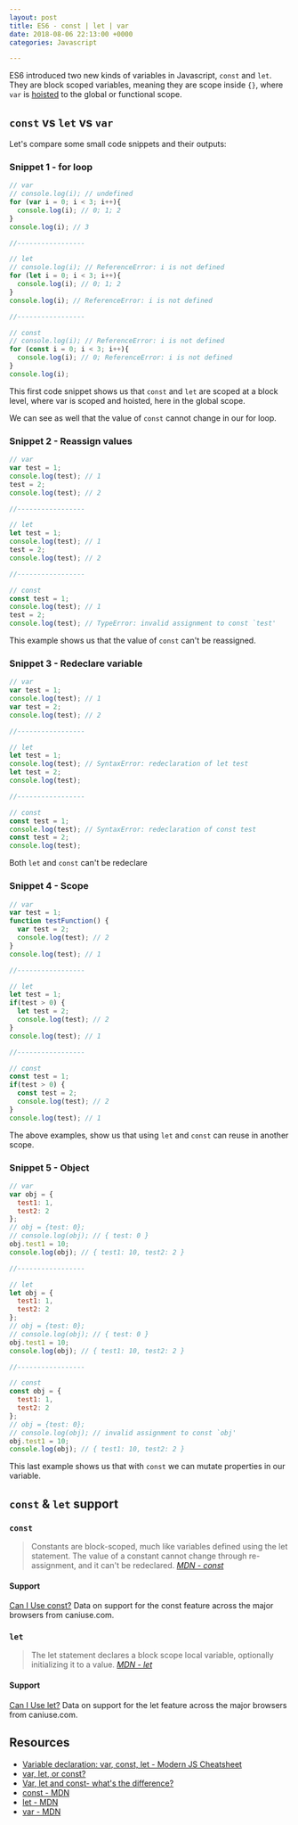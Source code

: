 ```yaml
---
layout: post
title: ES6 - const | let | var
date: 2018-08-06 22:13:00 +0000
categories: Javascript

---
```

ES6 introduced two new kinds of variables in Javascript, `const` and `let`. They are block scoped variables, meaning they are scope inside `{}`, where `var` is [hoisted](/devNotes/javascript/2018/07/31/hoisting.html "hoisted") to the global or functional scope.

## `const` vs `let` vs `var`

Let's compare some small code snippets and their outputs:

### Snippet 1 - for loop

```js
// var
// console.log(i); // undefined
for (var i = 0; i < 3; i++){
  console.log(i); // 0; 1; 2
}
console.log(i); // 3

//-----------------

// let
// console.log(i); // ReferenceError: i is not defined
for (let i = 0; i < 3; i++){
  console.log(i); // 0; 1; 2
}
console.log(i); // ReferenceError: i is not defined

//-----------------

// const
// console.log(i); // ReferenceError: i is not defined
for (const i = 0; i < 3; i++){
  console.log(i); // 0; ReferenceError: i is not defined
}
console.log(i);
```

This first code snippet shows us that `const` and `let` are scoped at a block level, where var is scoped and hoisted, here in the global scope.

We can see as well that the value of `const` cannot change in our for loop.

### Snippet 2 - Reassign values

```js
// var
var test = 1;
console.log(test); // 1
test = 2;
console.log(test); // 2

//-----------------

// let
let test = 1;
console.log(test); // 1
test = 2;
console.log(test); // 2

//-----------------

// const
const test = 1;
console.log(test); // 1
test = 2;
console.log(test); // TypeError: invalid assignment to const `test'
```

This example shows us that the value of `const` can't be reassigned.

### Snippet 3 - Redeclare variable

```js
// var
var test = 1;
console.log(test); // 1
var test = 2;
console.log(test); // 2

//-----------------

// let
let test = 1;
console.log(test); // SyntaxError: redeclaration of let test
let test = 2;
console.log(test);

//-----------------

// const
const test = 1;
console.log(test); // SyntaxError: redeclaration of const test
const test = 2;
console.log(test);
```

Both `let` and `const` can't be redeclare

### Snippet 4 - Scope

```js
// var
var test = 1;
function testFunction() {
  var test = 2;
  console.log(test); // 2
}
console.log(test); // 1

//-----------------

// let
let test = 1;
if(test > 0) {
  let test = 2;
  console.log(test); // 2
}
console.log(test); // 1

//-----------------

// const
const test = 1;
if(test > 0) {
  const test = 2;
  console.log(test); // 2
}
console.log(test); // 1
```

The above examples, show us that using `let` and `const` can reuse in another scope.

### Snippet 5 - Object

```js
// var
var obj = {
  test1: 1,
  test2: 2
};
// obj = {test: 0};
// console.log(obj); // { test: 0 }
obj.test1 = 10;
console.log(obj); // { test1: 10, test2: 2 }

//-----------------

// let
let obj = {
  test1: 1,
  test2: 2
};
// obj = {test: 0};
// console.log(obj); // { test: 0 }
obj.test1 = 10;
console.log(obj); // { test1: 10, test2: 2 }

//-----------------

// const
const obj = {
  test1: 1,
  test2: 2
};
// obj = {test: 0};
// console.log(obj); // invalid assignment to const `obj'
obj.test1 = 10;
console.log(obj); // { test1: 10, test2: 2 }
```

This last example shows us that with `const` we can mutate properties in our variable.

## `const` & `let` support

### `const`

> Constants are block-scoped, much like variables defined using the let statement. The value of a constant cannot change through re-assignment, and it can't be redeclared. [_MDN - const_](https://developer.mozilla.org/en-US/docs/Web/JavaScript/Reference/Statements/const)

#### Support

<p class="ciu_embed" data-feature="const" data-periods="future_1,current,past_1,past_2" data-accessible-colours="false">
<a href="http://caniuse.com/#feat=const">Can I Use const?</a> Data on support for the const feature across the major browsers from caniuse.com.
</p>

### `let`

> The let statement declares a block scope local variable, optionally initializing it to a value. [_MDN - let_](https://developer.mozilla.org/en-US/docs/Web/JavaScript/Reference/Statements/let)

#### Support

<p class="ciu_embed" data-feature="let" data-periods="future_1,current,past_1,past_2" data-accessible-colours="false">
<a href="http://caniuse.com/#feat=let">Can I Use let?</a> Data on support for the let feature across the major browsers from caniuse.com.
</p>

## Resources

* [Variable declaration: var, const, let - Modern JS Cheatsheet](https://mbeaudru.github.io/modern-js-cheatsheet/#variable-declaration-var-const-let)
* [var, let, or const?](https://hackernoon.com/js-var-let-or-const-67e51dbb716f)
* [Var, let and const- what's the difference?](https://duckduckgo.com/?q=const+let+var+es6&t=ffab&atb=v123-1&ia=web)
* [const - MDN](https://developer.mozilla.org/en-US/docs/Web/JavaScript/Reference/Statements/const)
* [let - MDN](https://developer.mozilla.org/en-US/docs/Web/JavaScript/Reference/Statements/let)
* [var - MDN](https://developer.mozilla.org/en-US/docs/Web/JavaScript/Reference/Statements/var)
